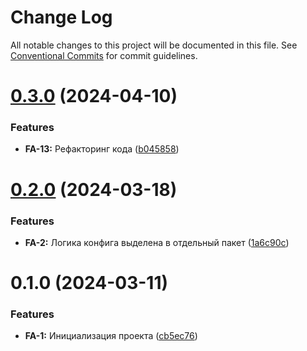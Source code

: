 # Change Log

All notable changes to this project will be documented in this file.
See [Conventional Commits](https://conventionalcommits.org) for commit guidelines.

# [0.3.0](https://gitlab.com/imolater/fe-app/compare/@imolater/fe-app-build@0.2.0...@imolater/fe-app-build@0.3.0) (2024-04-10)


### Features

* **FA-13:** Рефакторинг кода ([b045858](https://gitlab.com/imolater/fe-app/commit/b045858259d56aa280a11ff07dc844f05a7519dd))





# [0.2.0](https://gitlab.com/imolater/fe-app/compare/@imolater/fe-app-build@0.1.0...@imolater/fe-app-build@0.2.0) (2024-03-18)


### Features

* **FA-2:** Логика конфига выделена в отдельный пакет ([1a6c90c](https://gitlab.com/imolater/fe-app/commit/1a6c90cf0923af056371f221b1adec4990d7fcd7))





# 0.1.0 (2024-03-11)


### Features

* **FA-1:** Инициализация проекта ([cb5ec76](https://gitlab.com/imolater/fe-app/commit/cb5ec76f64b51d3660251761209b9cfcc89be0d1))
